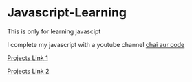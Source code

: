 # Javascript-Learning
This is only for learning javascipt

I complete my javascript with a youtube channel [chai aur code](https://www.youtube.com/playlist?list=PLu71SKxNbfoBuX3f4EOACle2y-tRC5Q37)

[Projects Link 1](https://stackblitz.com/edit/dom-project-chaiaurcode-grxzoe?file=index.html)

[Projects Link 2](https://github.com/subratamondal1029/Project_host)